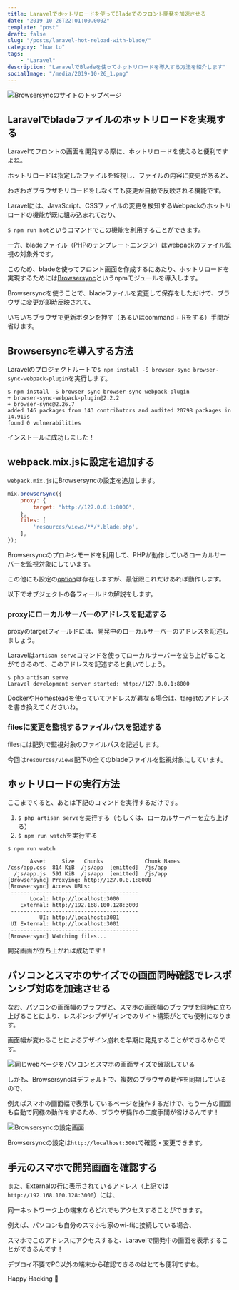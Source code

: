 ```yaml
---
title: Laravelでホットリロードを使ってBladeでのフロント開発を加速させる
date: "2019-10-26T22:01:00.000Z"
template: "post"
draft: false
slug: "/posts/laravel-hot-reload-with-blade/"
category: "how to"
tags: 
    - "Laravel"
description: "LaravelでBladeを使ってホットリロードを導入する方法を紹介します"
socialImage: "/media/2019-10-26_1.png"
---
```


![Browsersyncのサイトのトップページ](/media/2019-10-26_1.png)

## Laravelでbladeファイルのホットリロードを実現する
Laravelでフロントの画面を開発する際に、ホットリロードを使えると便利ですよね。

ホットリロードは指定したファイルを監視し、ファイルの内容に変更があると、

わざわざブラウザをリロードをしなくても変更が自動で反映される機能です。

Laravelには、JavaScript、CSSファイルの変更を検知するWebpackのホットリロードの機能が既に組み込まれており、

`$ npm run hot`というコマンドでこの機能を利用することができます。

一方、bladeファイル（PHPのテンプレートエンジン）はwebpackのファイル監視の対象外です。

このため、bladeを使ってフロント画面を作成するにあたり、ホットリロードを実現するためには[Browsersync](https://www.browsersync.io/)というnpmモジュールを導入します。

Browsersyncを使うことで、bladeファイルを変更して保存をしただけで、ブラウザに変更が即時反映されて、

いちいちブラウザで更新ボタンを押す（あるいはcommand + Rをする）手間が省けます。

## Browsersyncを導入する方法
Laravelのプロジェクトルートで`$ npm install -S browser-sync browser-sync-webpack-plugin`を実行します。

```shell script
$ npm install -S browser-sync browser-sync-webpack-plugin
+ browser-sync-webpack-plugin@2.2.2
+ browser-sync@2.26.7
added 146 packages from 143 contributors and audited 20798 packages in 14.919s
found 0 vulnerabilities
```

インストールに成功しました！

## webpack.mix.jsに設定を追加する
`webpack.mix.js`にBrowsersyncの設定を追加します。

```webpack.mix.js
mix.browserSync({
    proxy: {
        target: "http://127.0.0.1:8000",
    },
    files: [
        'resources/views/**/*.blade.php',
    ],
});
```
Browsersyncのプロキシモードを利用して、PHPが動作しているローカルサーバーを監視対象にしています。

この他にも設定の[option](https://browsersync.io/docs/options)は存在しますが、最低限これだけあれば動作します。

以下でオブジェクトの各フィールドの解説をします。

### proxyにローカルサーバーのアドレスを記述する
proxyのtargetフィールドには、開発中のローカルサーバーのアドレスを記述しましょう。

Laravelは`artisan serve`コマンドを使ってローカルサーバーを立ち上げることができるので、このアドレスを記述すると良いでしょう。

```shell script
$ php artisan serve
Laravel development server started: http://127.0.0.1:8000
```

DockerやHomesteadを使っていてアドレスが異なる場合は、targetのアドレスを書き換えてくださいね。

### filesに変更を監視するファイルパスを記述する
filesには配列で監視対象のファイルパスを記述します。

今回は`resources/views`配下の全てのbladeファイルを監視対象にしています。

## ホットリロードの実行方法
ここまでくると、あとは下記のコマンドを実行するだけです。

1. `$ php artisan serve`を実行する（もしくは、ローカルサーバーを立ち上げる）
2. `$ npm run watch`を実行する

```shell script
$ npm run watch

       Asset     Size   Chunks             Chunk Names
/css/app.css  814 KiB  /js/app  [emitted]  /js/app
  /js/app.js  591 KiB  /js/app  [emitted]  /js/app
[Browsersync] Proxying: http://127.0.0.1:8000
[Browsersync] Access URLs:
 ----------------------------------------
       Local: http://localhost:3000
    External: http://192.168.100.128:3000
 ----------------------------------------
          UI: http://localhost:3001
 UI External: http://localhost:3001
 ----------------------------------------
[Browsersync] Watching files...
```

開発画面が立ち上がれば成功です！

## パソコンとスマホのサイズでの画面同時確認でレスポンシブ対応を加速させる
なお、パソコンの画面幅のブラウザと、スマホの画面幅のブラウザを同時に立ち上げることにより、レスポンシブデザインでのサイト構築がとても便利になります。

画面幅が変わることによるデザイン崩れを早期に発見することができるからです。

![同じwebページをパソコンとスマホの画面サイズで確認している](/media/2019-10-26_2.png)

しかも、Browsersyncはデフォルトで、複数のブラウザの動作を同期しているので、

例えばスマホの画面幅で表示しているページを操作するだけで、もう一方の画面も自動で同様の動作をするため、ブラウザ操作の二度手間が省けるんです！

![Browsersyncの設定画面](/media/2019-10-26_3.png)

Browsersyncの設定は`http://localhost:3001`で確認・変更できます。

## 手元のスマホで開発画面を確認する
また、Externalの行に表示されているアドレス（上記では`http://192.168.100.128:3000`）には、

同一ネットワーク上の端末ならどれでもアクセスすることができます。

例えば、パソコンも自分のスマホも家のwi-fiに接続している場合、

スマホでこのアドレスにアクセスすると、Laravelで開発中の画面を表示することができるんです！

デプロイ不要でPC以外の端末から確認できるのはとても便利ですね。

Happy Hacking 🎉

